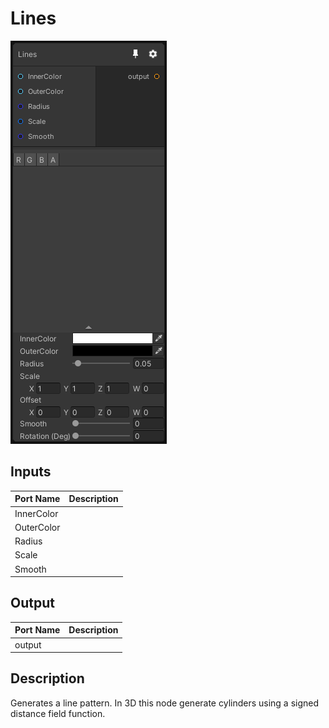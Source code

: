 # Lines
![Mixture.Lines](../../images/Mixture.Lines.png)
## Inputs
Port Name | Description
--- | ---
InnerColor | 
OuterColor | 
Radius | 
Scale | 
Smooth | 

## Output
Port Name | Description
--- | ---
output | 

## Description
Generates a line pattern. In 3D this node generate cylinders using a signed distance field function.

